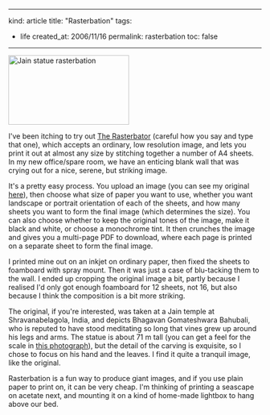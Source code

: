 -----
kind: article
title: "Rasterbation"
tags:
- life
created_at: 2006/11/16
permalink: rasterbation
toc: false
-----

<p class="img-shadow"><a href="http://www.flickr.com/photos/bsag/298689000/" title="Photo Sharing"><img src="http://static.flickr.com/119/298689000_22fd383641_m.jpg" width="240" height="138" alt="Jain statue rasterbation" /></a></p>

<p>I've been itching to try out <a href="http://homokaasu.org/rasterbator/">The Rasterbator</a> (careful how you say and type that one), which accepts an ordinary, low resolution image, and lets you print it out at almost any size by stitching together a number of A4 sheets. In my new office/spare room, we have an enticing blank wall that was crying out for a nice, serene, but striking image.</p>

<p>It's a pretty easy process. You upload an image (you can see my original <a href="http://flickr.com/photos/bsag/298680651/in/photostream/">here</a>), then choose what size of paper you want to use, whether you want landscape or portrait orientation of each of the sheets, and how many sheets you want to form the final image (which determines the size). You can also choose whether to keep the original tones of the image, make it black and white, or choose a monochrome tint. It then crunches the image and gives you a multi-page PDF to download, where each page is printed on a separate sheet to form the final image.</p>

<p>I printed mine out on an inkjet on ordinary paper, then fixed the sheets to foamboard with spray mount. Then it was just a case of blu-tacking them to the wall. I ended up cropping the original image a bit, partly because I realised I'd only got enough foamboard for 12 sheets, not 16, but also because I think the composition is a bit more striking.</p>

<p>The original, if you're interested, was taken at a Jain temple at Shravanabelagola, India, and depicts Bhagavan Gomateshwara Bahubali, who is reputed to have stood meditating so long that vines grew up around his legs and arms. The statue is about 71 m tall (you can get a feel for the scale in <a href="http://www.flickr.com/photos/italiangerry/273051874/">this photograph</a>), but the detail of the carving is exquisite, so I chose to focus on his hand and the leaves. I find it quite a tranquil image, like the original.</p>

<p>Rasterbation is a fun way to produce giant images, and if you use plain paper to print on, it can be very cheap. I'm thinking of printing a seascape on acetate next, and mounting it on a kind of home-made lightbox to hang above our bed.</p>



